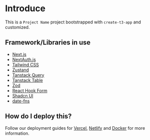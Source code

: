 # Introduce

This is a `Project Name` project bootstrapped with `create-t3-app` and customized.

## Framework/Libraries in use

- [Next.js](https://nextjs.org)
- [NextAuth.js](https://next-auth.js.org)
- [Tailwind CSS](https://tailwindcss.com)
- [Zustand](https://github.com/pmndrs/zustand)
- [Tanstack Query](https://tanstack.com/query/latest)
- [Tanstack Table](https://tanstack.com/table/latest)
- [Zod](https://zod.dev/)
- [React Hook Form](https://react-hook-form.com/)
- [Shadcn UI](https://ui.shadcn.com/)
- [date-fns](https://date-fns.org/)

## How do I deploy this?

Follow our deployment guides for [Vercel](https://create.t3.gg/en/deployment/vercel), [Netlify](https://create.t3.gg/en/deployment/netlify) and [Docker](https://create.t3.gg/en/deployment/docker) for more information.
